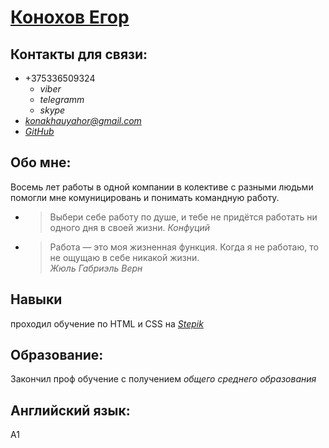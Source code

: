# [Конохов Егор](https://sociumin.com/?id=28133097) #
## Контакты для связи: ##
* +375336509324 
  * _viber_
  * _telegramm_
  * _skype_
* *konakhauyahor@gmail.com* 
* [_GitHub_](https://github.com/Kornokhau)

## Обо мне: ##
Восемь лет работы в одной компании в колективе с разными людьми помогли мне комуницировань и понимать командную работу.
* > Выбери себе работу по душе, 
  > и тебе не придётся работать ни одного дня в своей жизни.
  _Конфуций_
* >Работа — это моя жизненная функция. 
  >Когда я не работаю, то не ощущаю в себе никакой жизни.  
  _Жюль Габриэль Верн_
## Навыки ##
проходил обучение по HTML и CSS на [*Stepik*](https://stepik.org/users/17958814?after_pass_reset=true&auth=login)
## Образование: ##
Закончил проф обучение с получением *общего среднего образования* 
## Английский язык: ##
A1
